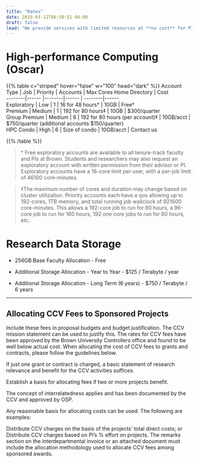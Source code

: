 ```yaml
---
title: "Rates"
date: 2019-03-12T06:58:51-04:00
draft: false
lead: "We provide services with limited resources at **no cost** for PIs, tenure-track faculty, and their students. For advanced computing that require extra resources, we charge a quarterly fee. See below the rates for FY19"
---
```


# High-performance Computing (Oscar)
{{% table c="striped" hover="false" w="100" head="dark" %}}
Account Type |	Job | Priority	|  Accounts	| Max Cores	Home Directory |	Cost   
--------|------ |--------|------ | --------|------  
Exploratory	 | Low	| 1         |	16 for 48 hours†	| 10GB           |	Free†  
Premium      | Medium |	1	      | 192 for 80 hours‡ |	10GB           |	$300/quarter  
Group Premium | Medium |	6	| 192 for 80 hours (per account)‡	| 10GB/acct | $750/quarter (additional accounts $150/quarter)  
HPC Condo	   | High  |	6	    | Size of condo     |	10GB/acct	     | Contact us  

{{% /table %}}

> † Free exploratory accounts are available to all tenure-track faculty and PIs at Brown. Students and researchers may also request an exploratory account with written permission from their advisor or PI. Exploratory accounts have a 16-core limit per user, with a per-job limit of 46100 core-minutes.

> ‡The maximum number of cores and duration may change based on cluster utilization. Priority accounts each have a qos allowing up to 192-cores, 1TB memory, and total running job wallclock of 921600 core-minutes. This allows a 192-core job to run for 80 hours, a 96-core job to run for 160 hours, 192 one core jobs to run for 80 hours, etc.


# Research Data Storage

- 256GB Base Faculty Allocation - Free

- Additional Storage Allocation - Year to Year - $125 / Terabyte / year
- Additional Storage Allocation - Long Term (6 years) - $750 / Terabyte / 6 years


_______


## Allocating CCV Fees to Sponsored Projects

Include these fees in proposal budgets and budget justification. The CCV mission statement can be used to justify this. The rates for CCV fees have been approved by the Brown University Controllers office and found to be well below actual cost. When allocating the cost of CCV fees to grants and contracts, please follow the guidelines below.

If just one grant or contract is charged, a basic statement of research relevance and benefit for the CCV activities suffices.

Establish a basis for allocating fees if two or more projects benefit.

The concept of interrelatedness applies and has been documented by the CCV and approved by OSP.

Any reasonable basis for allocating costs can be used. The following are examples:

Distribute CCV charges on the basis of the projects’ total direct costs; or
Distribute CCV charges based on PI’s % effort on projects.
The remarks section on the interdepartmental invoice or an attached document must include the allocation methodology used to allocate CCV fees among sponsored awards.
